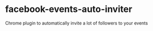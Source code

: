 # facebook-events-auto-inviter
Chrome plugin to automatically invite a lot of followers to your events
